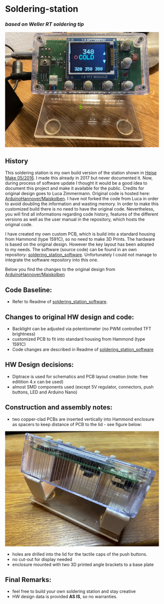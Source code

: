 # Soldering-station
### ***based on Weller RT soldering tip***

![Soldering station after power-up](/images/solder_station_operating_front_view.jpg "Soldering station in operation - after power-up")

History
----

 This soldering station is my own build version of the station shown in [Heise Make 05/2016](https://www.heise.de/select/make/2016/5/1476695937422186). I made this already in 2017 but never documented it. Now, during process of software update I thought it would be a good idea to document this project and make it available for the public. 
 Credits for original design goes to Luca Zimmermann.
 Original code is hosted here: [ArduinoHannover/Maiskolben](https://github.com/ArduinoHannover/Maiskolben). I have not forked the code from Luca in order to avoid doubling the information and wasting memory. 
 In order to make this customized build there is no need to have the original code. Nevertheless, you will find all informations regarding code history, features of the different versions as well as the user manual in the repository, which hosts the original code.
 
 I have created my own custom PCB, which is build into a standard housing from Hammond (type 1591C), so no need to make 3D Prints.
 The hardware is based on the original design. However the key layout has been adopted to my needs. The software (source code) can be found in an own repository:
 [soldering_station_software](https://github.com/Andy79881/soldering_station_software). Unfortunately I could not manage to integrate the software repository into this one.

Below you find the changes to the original design from [ArduinoHannover/Maiskolben](https://github.com/ArduinoHannover/Maiskolben)

Code Baseline:
---
- Refer to Readme of [soldering_station_software](https://github.com/Andy79881/soldering_station_software).

Changes to original HW design and code:
----

- Backlight can be adjusted via potentiometer (no PWM controlled TFT brightness)
- customized PCB to fit into standard housing from Hammond (type 1591C)
- Code changes are described in Readme of [soldering_station_software](https://github.com/Andy79881/soldering_station_software)

HW Design decisions:
----
- Diptrace is used for schematics and PCB layout creation (note: free editition 4.x can be used)
- almost SMD components used (except 5V regulator, connectors, push buttons, LED and Arduino Nano)

Construction and assembly notes:
---
- two copper-clad PCBs are inserted vertically into Hammond enclosure as spacers to keep distance of PCB to the lid - see figure below:

![Soldering station rear view](/images/solder_station_rear_view.jpg "Soldering station rear view - showing PCBs as spacers ")

- holes are drilled into the lid for the tactile caps of the push buttons.
- no cut-out for display needed
- enclosure mounted with two 3D printed angle brackets to a base plate


Final Remarks:
---
- feel free to build your own soldering station and stay creative
- HW design data is provided **AS IS**, so no warranties.
